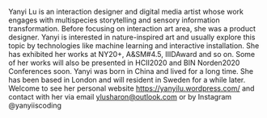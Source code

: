 Yanyi Lu is an interaction designer and digital media artist whose work engages with multispecies storytelling and sensory information transformation. Before focusing on interaction art area, she was a product designer. Yanyi is interested in nature-inspired art and usually explore this topic by technologies like machine learning and interactive installation. She has exhibited her works at NY20+, A&SM#4.5, IIIDAward and so on. Some of her works will also be presented in HCII2020 and BIN Norden2020 Conferences soon. Yanyi was born in China and lived for a long time. She has been based in London and will resident in Sweden for a while later. Welcome to see her personal website https://yanyilu.wordpress.com/ and contact with her via email ylusharon@outlook.com or by Instagram @yanyiiscoding